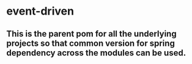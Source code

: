 # event-driven
## This is the parent pom for all the underlying projects so that common version for spring dependency across the modules can be used.
